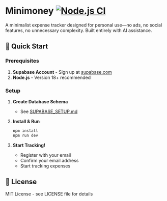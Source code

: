 # Minimoney [![Node.js CI](https://github.com/Frederick-S/minimoney/actions/workflows/node.js.yml/badge.svg)](https://github.com/Frederick-S/minimoney/actions/workflows/node.js.yml)

A minimalist expense tracker designed for personal use—no ads, no social features, no unnecessary complexity. Built entirely with AI assistance.

## 🚀 Quick Start

### Prerequisites

1. **Supabase Account** - Sign up at [supabase.com](https://supabase.com)
2. **Node.js** - Version 18+ recommended

### Setup
1. **Create Database Schema**
   * See [SUPABASE_SETUP.md](./SUPABASE_SETUP.md)

2. **Install & Run**
   ```bash
   npm install
   npm run dev
   ```

3. **Start Tracking!**
   - Register with your email
   - Confirm your email address
   - Start tracking expenses

## 📄 License

MIT License - see LICENSE file for details
